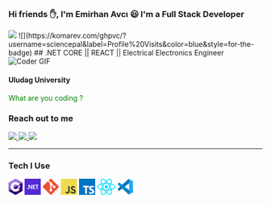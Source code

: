 

### Hi friends :hand:, I'm Emirhan Avcı :smiley: I'm a Full Stack Developer
<img src="https://github.com/sciencepal/sciencepal/blob/master/assets/Hi.gif" width="29px">
  ![](https://komarev.com/ghpvc/?username=sciencepal&label=Profile%20Visits&color=blue&style=for-the-badge)
## .NET CORE || REACT || Electrical Electronics Engineer

 <img src="https://media.giphy.com/media/SWoSkN6DxTszqIKEqv/giphy.gif" alt="Coder GIF" width="300" height="200">
 
#### Uludag University

<font color="green">What are you coding ?</font>

### Reach out to me 

<p>
 <a href="https://www.linkedin.com/in/emirhan-avci/">
  <img src="https://img.shields.io/badge/linkedin-%230077B5.svg?&style=for-the-badge&logo=linkedin&logoColor=white" height=25>
 </a>
 <a href="https://www.linkedin.com/in/emirhan-avci/"><img src="https://img.shields.io/badge/instagram-%23E4405F.svg?&style=for-the-badge&logo=instagram&logoColor=white" height=25>
 </a> 
 <a href="https://medium.com/@emir97han"><img src="https://img.shields.io/badge/medium-%2312100E.svg?&style=for-the-badge&logo=medium&logoColor=white" height=25>
 </a> 
</p>



<hr>

### Tech I Use
<a href="#" title="C#"><img src="Icons/csharp.png" /></a>
<a href="#" title="dotNet"><img src="Icons/dotnet.png" /></a>
<a href="#" title="dotNet"><img src="Icons/git.png" /></a>
<a href="#" title="dotNet"><img src="Icons/javascript.png" /></a>
<a href="#" title="dotNet"><img src="Icons/typescript.png" /></a>
<a href="#" title="dotNet"><img src="Icons/react.png" /></a>
<a href="#" title="dotNet"><img src="Icons/vscode.png" /></a>


<br>

[instagram]:https://www.instagram.com/emirhan_avci_/
[linkedin]:https://www.linkedin.com/in/emirhan-avci/

